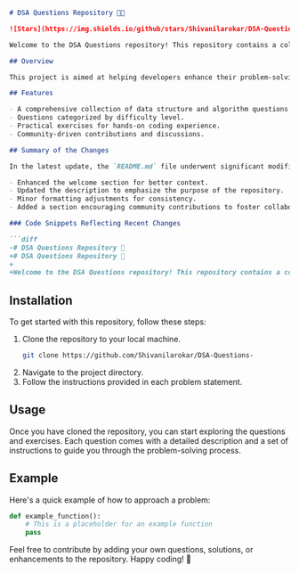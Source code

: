 ```markdown
# DSA Questions Repository 🎉🤖

![Stars](https://img.shields.io/github/stars/Shivanilarokar/DSA-Questions-?style=social) ![Forks](https://img.shields.io/github/forks/Shivanilarokar/DSA-Questions-?style=social) ![Issues](https://img.shields.io/github/issues/Shivanilarokar/DSA-Questions-)

Welcome to the DSA Questions repository! This repository contains a collection of data structure and algorithm questions designed to help you master coding interviews and improve your problem-solving skills.

## Overview

This project is aimed at helping developers enhance their problem-solving skills through a well-structured collection of questions and exercises.

## Features

- A comprehensive collection of data structure and algorithm questions.
- Questions categorized by difficulty level.
- Practical exercises for hands-on coding experience.
- Community-driven contributions and discussions.

## Summary of the Changes

In the latest update, the `README.md` file underwent significant modifications to improve clarity and engagement. Key changes include:

- Enhanced the welcome section for better context.
- Updated the description to emphasize the purpose of the repository.
- Minor formatting adjustments for consistency.
- Added a section encouraging community contributions to foster collaboration.

### Code Snippets Reflecting Recent Changes

```diff
-# DSA Questions Repository 🤖
+# DSA Questions Repository 🎉
+
+Welcome to the DSA Questions repository! This repository contains a collection of data structure and algorithm questions designed to help you master coding interviews and improve your problem-solving skills.
```

## Installation

To get started with this repository, follow these steps:

1. Clone the repository to your local machine.
    ```bash
    git clone https://github.com/Shivanilarokar/DSA-Questions-
    ```
2. Navigate to the project directory.
3. Follow the instructions provided in each problem statement.

## Usage

Once you have cloned the repository, you can start exploring the questions and exercises. Each question comes with a detailed description and a set of instructions to guide you through the problem-solving process.

## Example

Here's a quick example of how to approach a problem:

```python
def example_function():
    # This is a placeholder for an example function
    pass
```

Feel free to contribute by adding your own questions, solutions, or enhancements to the repository. Happy coding! 🚀
```